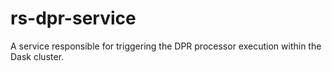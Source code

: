 # rs-dpr-service
A service responsible for triggering the DPR processor execution within the Dask cluster.
 